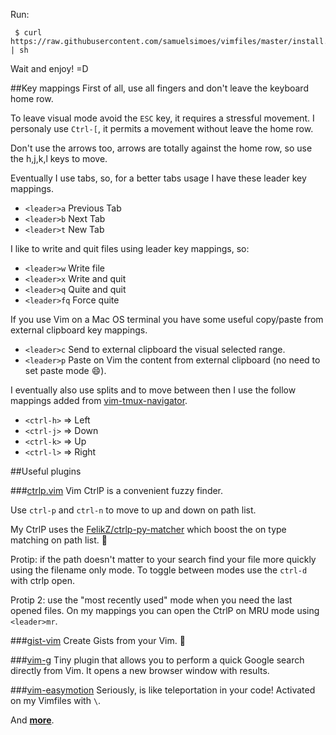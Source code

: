 Run:

```
 $ curl https://raw.githubusercontent.com/samuelsimoes/vimfiles/master/install.sh | sh
```
Wait and enjoy! =D

##Key mappings
First of all, use all fingers and don't leave the keyboard home row.

To leave visual mode avoid the `ESC` key, it requires a stressful movement. I personaly
use `Ctrl-[`, it permits a movement without leave the home row.

Don't use the arrows too, arrows are totally against the home row, so use the
h,j,k,l keys to move.

Eventually I use tabs, so, for a better tabs usage I have these leader key mappings.

* `<leader>a` Previous Tab
* `<leader>b` Next Tab
* `<leader>t` New Tab

I like to write and quit files using leader key mappings, so:

* `<leader>w` Write file
* `<leader>x` Write and quit
* `<leader>q` Quite and quit
* `<leader>fq` Force quite

If you use Vim on a Mac OS terminal you have some useful copy/paste from external
clipboard key mappings.

* `<leader>c` Send to external clipboard the visual selected range.
* `<leader>p` Paste on Vim the content from external clipboard (no need to set paste mode :smile:).

I eventually also use splits and to move between then I use the follow mappings
added from [vim-tmux-navigator](https://github.com/christoomey/vim-tmux-navigator).

* `<ctrl-h>` => Left
* `<ctrl-j>` => Down
* `<ctrl-k>` => Up
* `<ctrl-l>` => Right

##Useful plugins

###[ctrlp.vim](https://github.com/kien/ctrlp.vim)
Vim CtrlP is a convenient fuzzy finder.

Use `ctrl-p` and `ctrl-n` to move to up and down on path list.

My CtrlP uses the [FelikZ/ctrlp-py-matcher](https://github.com/FelikZ/ctrlp-py-matcher)
which boost the on type matching on path list. :metal:

Protip: if the path doesn't matter to your search find your file more quickly
using the filename only mode. To toggle between modes use the `ctrl-d` with ctrlp open.

Protip 2: use the "most recently used" mode when you need the last opened files.
On my mappings you can open the CtrlP on MRU mode using `<leader>mr`.

###[gist-vim](https://github.com/mattn/gist-vim)
Create Gists from your Vim. :heartbeat:

###[vim-g](https://github.com/szw/vim-g)
Tiny plugin that allows you to perform a quick Google search directly from Vim.
It opens a new browser window with results.

###[vim-easymotion](https://github.com/Lokaltog/vim-easymotion)
Seriously, is like teleportation in your code!
Activated on my Vimfiles with `\`.

And **[more](neobundle.vim)**.
